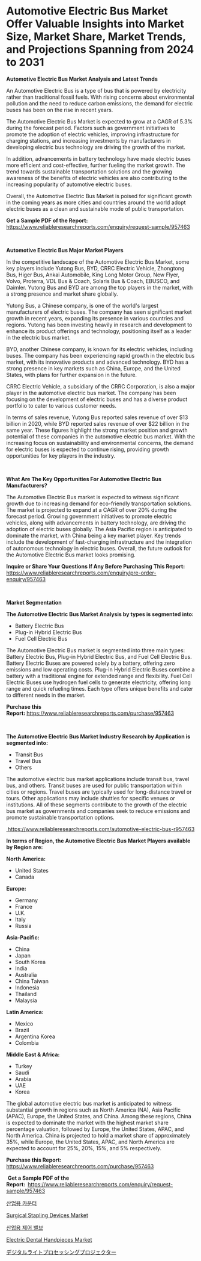 <p><h1>Automotive Electric Bus Market Offer Valuable Insights into Market Size, Market Share, Market Trends, and Projections Spanning from 2024 to 2031</h1></p><p><strong>Automotive Electric Bus Market Analysis and Latest Trends</strong></p>
<p><p>An Automotive Electric Bus is a type of bus that is powered by electricity rather than traditional fossil fuels. With rising concerns about environmental pollution and the need to reduce carbon emissions, the demand for electric buses has been on the rise in recent years.</p><p>The Automotive Electric Bus Market is expected to grow at a CAGR of 5.3% during the forecast period. Factors such as government initiatives to promote the adoption of electric vehicles, improving infrastructure for charging stations, and increasing investments by manufacturers in developing electric bus technology are driving the growth of the market.</p><p>In addition, advancements in battery technology have made electric buses more efficient and cost-effective, further fueling the market growth. The trend towards sustainable transportation solutions and the growing awareness of the benefits of electric vehicles are also contributing to the increasing popularity of automotive electric buses.</p><p>Overall, the Automotive Electric Bus Market is poised for significant growth in the coming years as more cities and countries around the world adopt electric buses as a clean and sustainable mode of public transportation.</p></p>
<p><strong>Get a Sample PDF of the Report:&nbsp;</strong> <a href="https://www.reliableresearchreports.com/enquiry/request-sample/957463">https://www.reliableresearchreports.com/enquiry/request-sample/957463</a></p>
<p>&nbsp;</p>
<p><strong>Automotive Electric Bus Major Market Players</strong></p>
<p><p>In the competitive landscape of the Automotive Electric Bus Market, some key players include Yutong Bus, BYD, CRRC Electric Vehicle, Zhongtong Bus, Higer Bus, Ankai Automobile, King Long Motor Group, New Flyer, Volvo, Proterra, VDL Bus & Coach, Solaris Bus & Coach, EBUSCO, and Daimler. Yutong Bus and BYD are among the top players in the market, with a strong presence and market share globally.</p><p>Yutong Bus, a Chinese company, is one of the world's largest manufacturers of electric buses. The company has seen significant market growth in recent years, expanding its presence in various countries and regions. Yutong has been investing heavily in research and development to enhance its product offerings and technology, positioning itself as a leader in the electric bus market.</p><p>BYD, another Chinese company, is known for its electric vehicles, including buses. The company has been experiencing rapid growth in the electric bus market, with its innovative products and advanced technology. BYD has a strong presence in key markets such as China, Europe, and the United States, with plans for further expansion in the future.</p><p>CRRC Electric Vehicle, a subsidiary of the CRRC Corporation, is also a major player in the automotive electric bus market. The company has been focusing on the development of electric buses and has a diverse product portfolio to cater to various customer needs.</p><p>In terms of sales revenue, Yutong Bus reported sales revenue of over $13 billion in 2020, while BYD reported sales revenue of over $22 billion in the same year. These figures highlight the strong market position and growth potential of these companies in the automotive electric bus market. With the increasing focus on sustainability and environmental concerns, the demand for electric buses is expected to continue rising, providing growth opportunities for key players in the industry.</p></p>
<p>&nbsp;</p>
<p><strong>What Are The Key Opportunities For Automotive Electric Bus Manufacturers?</strong></p>
<p><p>The Automotive Electric Bus market is expected to witness significant growth due to increasing demand for eco-friendly transportation solutions. The market is projected to expand at a CAGR of over 20% during the forecast period. Growing government initiatives to promote electric vehicles, along with advancements in battery technology, are driving the adoption of electric buses globally. The Asia Pacific region is anticipated to dominate the market, with China being a key market player. Key trends include the development of fast-charging infrastructure and the integration of autonomous technology in electric buses. Overall, the future outlook for the Automotive Electric Bus market looks promising.</p></p>
<p><strong>Inquire or Share Your Questions If Any Before Purchasing This Report:</strong> <a href="https://www.reliableresearchreports.com/enquiry/pre-order-enquiry/957463">https://www.reliableresearchreports.com/enquiry/pre-order-enquiry/957463</a></p>
<p>&nbsp;</p>
<p><strong>Market Segmentation</strong></p>
<p><strong>The Automotive Electric Bus Market Analysis by types is segmented into:</strong></p>
<p><ul><li>Battery Electric Bus</li><li>Plug-in Hybrid Electric Bus</li><li>Fuel Cell Electric Bus</li></ul></p>
<p><p>The Automotive Electric Bus market is segmented into three main types: Battery Electric Bus, Plug-in Hybrid Electric Bus, and Fuel Cell Electric Bus. Battery Electric Buses are powered solely by a battery, offering zero emissions and low operating costs. Plug-in Hybrid Electric Buses combine a battery with a traditional engine for extended range and flexibility. Fuel Cell Electric Buses use hydrogen fuel cells to generate electricity, offering long range and quick refueling times. Each type offers unique benefits and cater to different needs in the market.</p></p>
<p><strong>Purchase this Report:&nbsp;</strong><a href="https://www.reliableresearchreports.com/purchase/957463">https://www.reliableresearchreports.com/purchase/957463</a></p>
<p>&nbsp;</p>
<p><strong>The Automotive Electric Bus Market Industry Research by Application is segmented into:</strong></p>
<p><ul><li>Transit Bus</li><li>Travel Bus</li><li>Others</li></ul></p>
<p><p>The automotive electric bus market applications include transit bus, travel bus, and others. Transit buses are used for public transportation within cities or regions. Travel buses are typically used for long-distance travel or tours. Other applications may include shuttles for specific venues or institutions. All of these segments contribute to the growth of the electric bus market as governments and companies seek to reduce emissions and promote sustainable transportation options.</p></p>
<p><a href="https://www.reliableresearchreports.com/automotive-electric-bus-r957463">&nbsp;https://www.reliableresearchreports.com/automotive-electric-bus-r957463</a></p>
<p><strong>In terms of Region, the Automotive Electric Bus Market Players available by Region are:</strong></p>
<p>
    <p> <strong> North America: </strong>
        <ul>
            <li>United States</li>
            <li>Canada</li>
        </ul>
        </p> 
    <p> <strong> Europe: </strong>
        <ul>
            <li>Germany</li>
            <li>France</li>
            <li>U.K.</li>
            <li>Italy</li>
            <li>Russia</li>
        </ul>
        </p> 
    <p> <strong> Asia-Pacific: </strong>
        <ul>
            <li>China</li>
            <li>Japan</li>
            <li>South Korea</li>
            <li>India</li>
            <li>Australia</li>
            <li>China Taiwan</li>
            <li>Indonesia</li>
            <li>Thailand</li>
            <li>Malaysia</li>
        </ul>
        </p> 
    <p> <strong> Latin America: </strong>
        <ul>
            <li>Mexico</li>
            <li>Brazil</li>
            <li>Argentina Korea</li>
            <li>Colombia</li>
        </ul>
        </p> 
    <p> <strong> Middle East & Africa: </strong>
        <ul>
            <li>Turkey</li>
            <li>Saudi</li>
            <li>Arabia</li>
            <li>UAE</li>
            <li>Korea</li>
        </ul>
    </p>
    </p>
<p><p>The global automotive electric bus market is anticipated to witness substantial growth in regions such as North America (NA), Asia Pacific (APAC), Europe, the United States, and China. Among these regions, China is expected to dominate the market with the highest market share percentage valuation, followed by Europe, the United States, APAC, and North America. China is projected to hold a market share of approximately 35%, while Europe, the United States, APAC, and North America are expected to account for 25%, 20%, 15%, and 5% respectively.</p></p>
<p><strong>Purchase this Report: </strong><a href="https://www.reliableresearchreports.com/purchase/957463">https://www.reliableresearchreports.com/purchase/957463</a></p>
<p>&nbsp;<strong>Get a Sample PDF of the Report:&nbsp;&nbsp;</strong><a href="https://www.reliableresearchreports.com/enquiry/request-sample/957463">https://www.reliableresearchreports.com/enquiry/request-sample/957463</a></p>
<p><strong></strong></p>
<p><p><a href="https://github.com/sammyUltyylrich9067856/Market-Research-Report-List-1/blob/main/968946052215.md">산업용 카운터</a></p><p><a href="https://www.linkedin.com/pulse/surgical-stapling-devices-market-furnishes-information-share-ksapc">Surgical Stapling Devices Market</a></p><p><a href="https://github.com/Elenrrera7685/Market-Research-Report-List-1/blob/main/463559852214.md">산업용 제어 밸브</a></p><p><a href="https://www.linkedin.com/pulse/electric-dental-handpieces-market-size-outlook-forecast-o4gpc">Electric Dental Handpieces Market</a></p><p><a href="https://medium.com/@annchovey1988/%E3%83%87%E3%82%B8%E3%82%BF%E3%83%AB%E3%83%A9%E3%82%A4%E3%83%88%E3%83%97%E3%83%AD%E3%82%BB%E3%83%83%E3%82%B7%E3%83%B3%E3%82%B0%E3%83%97%E3%83%AD%E3%82%B8%E3%82%A7%E3%82%AF%E3%82%BF%E3%83%BC%E5%B8%82%E5%A0%B4-2031%E5%B9%B4%E3%81%BE%E3%81%A7%E3%81%AE%E5%8B%95%E5%90%91-%E4%BA%88%E6%B8%AC-%E7%AB%B6%E4%BA%89%E5%88%86%E6%9E%90-dd1ad12167c6">デジタルライトプロセッシングプロジェクター</a></p></p>